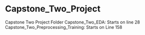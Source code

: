 # Capstone_Two_Project
Capstone Two Project Folder
Capstone_Two_EDA: Starts on line 28
Capstone_Two_Preprocessing_Training: Starts on Line 158
